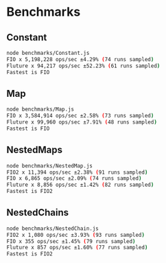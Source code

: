 # Benchmarks

## Constant

```bash
node benchmarks/Constant.js
FIO x 5,198,228 ops/sec ±4.29% (74 runs sampled)
Fluture x 94,217 ops/sec ±52.23% (61 runs sampled)
Fastest is FIO
```

## Map

```bash
node benchmarks/Map.js
FIO x 3,584,914 ops/sec ±2.58% (73 runs sampled)
Fluture x 99,960 ops/sec ±7.91% (48 runs sampled)
Fastest is FIO
```

## NestedMaps

```bash
node benchmarks/NestedMap.js
FIO2 x 11,394 ops/sec ±2.38% (91 runs sampled)
FIO x 6,865 ops/sec ±2.09% (74 runs sampled)
Fluture x 8,856 ops/sec ±1.42% (82 runs sampled)
Fastest is FIO2
```

## NestedChains

```bash
node benchmarks/NestedChain.js
FIO2 x 1,080 ops/sec ±3.93% (93 runs sampled)
FIO x 355 ops/sec ±1.45% (79 runs sampled)
Fluture x 857 ops/sec ±1.60% (77 runs sampled)
Fastest is FIO2
```